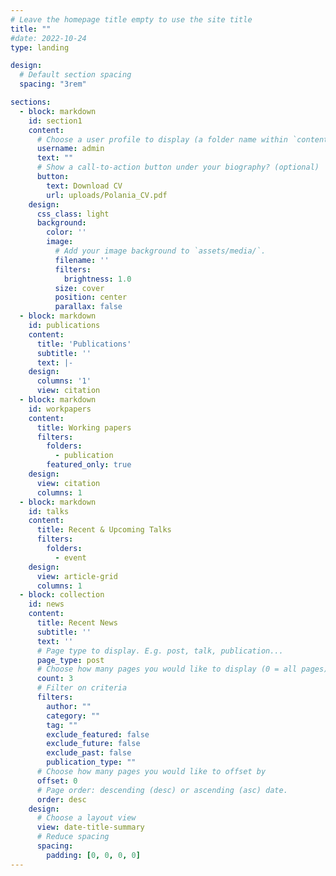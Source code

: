 ```yaml
---
# Leave the homepage title empty to use the site title
title: ""
#date: 2022-10-24
type: landing

design:
  # Default section spacing
  spacing: "3rem"

sections:
  - block: markdown
    id: section1
    content:
      # Choose a user profile to display (a folder name within `content/authors/`)
      username: admin
      text: ""
      # Show a call-to-action button under your biography? (optional)
      button:
        text: Download CV
        url: uploads/Polania_CV.pdf
    design:
      css_class: light
      background:
        color: ''
        image:
          # Add your image background to `assets/media/`.
          filename: ''
          filters:
            brightness: 1.0
          size: cover
          position: center
          parallax: false
  - block: markdown
    id: publications
    content:
      title: 'Publications'
      subtitle: ''
      text: |-
    design:
      columns: '1'
      view: citation
  - block: markdown
    id: workpapers
    content:
      title: Working papers
      filters:
        folders:
          - publication
        featured_only: true
    design:
      view: citation
      columns: 1
  - block: markdown
    id: talks
    content:
      title: Recent & Upcoming Talks
      filters:
        folders:
          - event
    design:
      view: article-grid
      columns: 1
  - block: collection
    id: news
    content:
      title: Recent News
      subtitle: ''
      text: ''
      # Page type to display. E.g. post, talk, publication...
      page_type: post
      # Choose how many pages you would like to display (0 = all pages)
      count: 3
      # Filter on criteria
      filters:
        author: ""
        category: ""
        tag: ""
        exclude_featured: false
        exclude_future: false
        exclude_past: false
        publication_type: ""
      # Choose how many pages you would like to offset by
      offset: 0
      # Page order: descending (desc) or ascending (asc) date.
      order: desc
    design:
      # Choose a layout view
      view: date-title-summary
      # Reduce spacing
      spacing:
        padding: [0, 0, 0, 0]
---
```

